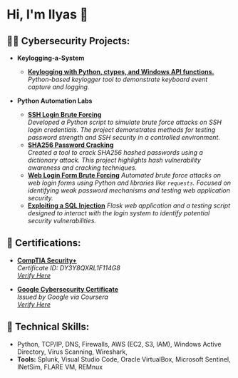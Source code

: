 <h1>Hi, I'm Ilyas 👋</h1>

<h2>👨‍💻 Cybersecurity Projects:</h2>

- <b>Keylogging-a-System </b>
  - [**Keylogging with Python, ctypes, and Windows API functions.**](https://github.com/ilyas2468/Keylogging-a-System/tree/main)
   *Python-based keylogger tool to demonstrate keyboard event capture and logging.*

- <b>Python Automation Labs</b>
  - [**SSH Login Brute Forcing**](https://github.com/ilyas2468/SSH-Login-Brute-Forcing/tree/main)  
    *Developed a Python script to simulate brute force attacks on SSH login credentials. The project demonstrates methods for testing password strength and SSH security in a controlled environment.*
  - [**SHA256 Password Cracking**](https://github.com/ilyas2468/SHA256-Password-Cracking/tree/main)  
    *Created a tool to crack SHA256 hashed passwords using a dictionary attack. This project highlights hash vulnerability awareness and cracking techniques.*
  - [**Web Login Form Brute Forcing**](https://github.com/ilyas2468/Web-Login-Form-Brute-Forcing)
    *Automated brute force attacks on web login forms using Python and libraries like `requests`. Focused on identifying weak password mechanisms and testing web application security.*
  - [**Exploiting a SQL Injection**](https://github.com/ilyas2468/Exploiting-a-SQL-Injection)
   *Flask web application and a testing script designed to interact with the login system to identify potential security vulnerabilities.*

<h2>📜 Certifications:</h2>

- **[CompTIA Security+](http://verify.CompTIA.org)**  
  *Certificate ID: DY3Y8QXRL1F114G8*  
  *[Verify Here](http://verify.CompTIA.org)*

- **[Google Cybersecurity Certificate](https://coursera.org/verify/professional-cert/0QOEYNJMYQ5Y)**  
  *Issued by Google via Coursera*  
  *[Verify Here](https://coursera.org/verify/professional-cert/0QOEYNJMYQ5Y)*

<h2>🔧 Technical Skills:</h2>

- Python, TCP/IP, DNS, Firewalls, AWS (EC2, S3, IAM), Windows Active Directory, Virus Scanning, Wireshark, 
- **Tools:** Splunk, Visual Studio Code, Oracle VirtualBox, Microsoft Sentinel, INetSim, FLARE VM, REMnux

<!--
**ilyas2468/ilyas2468** is a ✨ _special_ ✨ repository because its `README.md` (this file) appears on your GitHub profile.

-->
